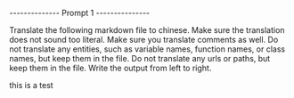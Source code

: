 -------------- Prompt 1 ---------------

Translate the following markdown file to chinese.
Make sure the translation does not sound too literal. Make sure you translate comments as well.
Do not translate any entities, such as variable names, function names, or class names, but keep them in the file.
Do not translate any urls or paths, but keep them in the file.
Write the output from left to right.

this is a test

